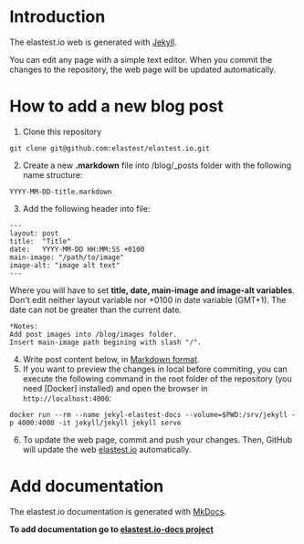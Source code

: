 # Introduction
The elastest.io web is generated with [Jekyll](https://jekyllrb.com/).

You can edit any page with a simple text editor. When you commit the changes to the repository, the web page will be updated automatically.

# How to add a new blog post
1. Clone this repository
```
git clone git@github.com:elastest/elastest.io.git
```
2. Create a new **.markdown** file into /blog/_posts folder with the following name structure:
```
YYYY-MM-DD-title.markdown 
```
3. Add the following header into file:
```
---
layout: post
title:  "Title"
date:   YYYY-MM-DD HH:MM:SS +0100
main-image: "/path/to/image"
image-alt: "image alt text"
---
```
Where you will have to set **title, date, main-image and image-alt variables**. Don't edit neither layout variable nor +0100 in date variable (GMT+1). The date can not be greater than the current date.
```
*Notes: 
Add post images into /blog/images folder.
Insert main-image path begining with slash "/".
```
4. Write post content below, in [Markdown format](https://github.com/adam-p/markdown-here/wiki/Markdown-Cheatsheet).
5. If you want to preview the changes in local before commiting, you can execute the following command in the root folder of the repository (you need [Docker] installed) and open the browser in `http://localhost:4000`:

```
docker run --rm --name jekyl-elastest-docs --volume=$PWD:/srv/jekyll -p 4000:4000 -it jekyll/jekyll jekyll serve
```
6. To update the web page, commit and push your changes. Then, GitHub will update the web [elastest.io](http://elastest.io) automatically.



# Add documentation
The elastest.io documentation is generated with [MkDocs](http://www.mkdocs.org).

**To add documentation go to [elastest.io-docs project](https://github.com/elastest/elastest.io-docs)**
